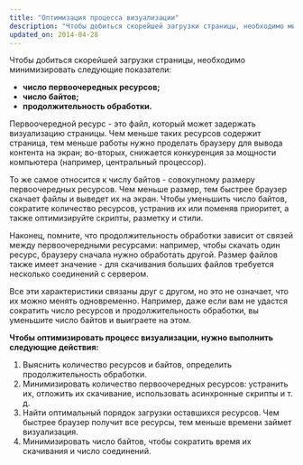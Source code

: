 ```yaml
---
title: "Оптимизация процесса визуализации"
description: "Чтобы добиться скорейшей загрузки страницы, необходимо минимизировать число первоочередных ресурсов, число байтов и продолжительность обработки."
updated_on: 2014-04-28
---
```



Чтобы добиться скорейшей загрузки страницы, необходимо минимизировать следующие показатели:

* **число первоочередных ресурсов;**
* **число байтов;**
* **продолжительность обработки.**

Первоочередной ресурс - это файл, который может задержать визуализацию страницы. Чем меньше таких ресурсов содержит страница, тем меньше работы нужно проделать браузеру для вывода контента на экран; во-вторых, снижается конкуренция за мощности компьютера (например, центральный процессор).

То же самое относится к числу байтов - совокупному размеру первоочередных ресурсов. Чем меньше размер, тем быстрее браузер скачает файлы и выведет их на экран. Чтобы уменьшить число байтов, сократите количество ресурсов, устранив их или поменяв приоритет, а также оптимизируйте скрипты, разметку и стили.

Наконец, помните, что продолжительность обработки зависит от связей между первоочередными ресурсами: например, чтобы скачать один ресурс, браузеру сначала нужно обработать другой. Размер файлов также имеет значение - для скачивания больших файлов требуется несколько соединений с сервером.

Все эти характеристики связаны друг с другом, но это не означает, что их можно менять одновременно. Например, даже если вам не удастся сократить число ресурсов и продолжительность обработки, вы уменьшите число байтов и выиграете на этом.

**Чтобы оптимизировать процесс визуализации, нужно выполнить следующие действия:**

1. Выяснить количество ресурсов и байтов, определить продолжительность обработки.
2. Минимизировать количество первоочередных ресурсов: устранить их, отложить их скачивание, использовать асинхронные скрипты и т. д.
3. Найти оптимальный порядок загрузки оставшихся ресурсов. Чем быстрее браузер получит все ресурсы, тем меньше времени займет визуализация.
4. Минимизировать число байтов, чтобы сократить время их скачивания и число соединений.



